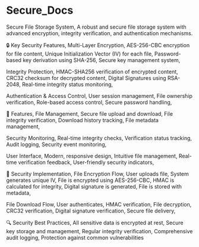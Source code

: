 # Secure_Docs
Secure File Storage System,
A robust and secure file storage system with advanced encryption, integrity verification, and authentication mechanisms.

🔒 Key Security Features,
Multi-Layer Encryption,
AES-256-CBC encryption for file content,
Unique Initialization Vector (IV) for each file,
Password-based key derivation using SHA-256,
Secure key management system,

Integrity Protection,
HMAC-SHA256 verification of encrypted content,
CRC32 checksum for decrypted content,
Digital Signatures using RSA-2048,
Real-time integrity status monitoring,

Authentication & Access Control,
User session management,
File ownership verification,
Role-based access control,
Secure password handling,

🚀 Features,
File Management,
Secure file upload and download,
File integrity verification,
Download history tracking,
File metadata management,

Security Monitoring,
Real-time integrity checks,
Verification status tracking,
Audit logging,
Security event monitoring,

User Interface,
Modern, responsive design,
Intuitive file management,
Real-time verification feedback,
User-friendly security indicators,


🔐 Security Implementation,
File Encryption Flow,
User uploads file,
System generates unique IV,
File is encrypted using AES-256-CBC,
HMAC is calculated for integrity,
Digital signature is generated,
File is stored with metadata,

File Download Flow,
User authenticates,
HMAC verification,
File decryption,
CRC32 verification,
Digital signature verification,
Secure file delivery,



🔍 Security Best Practices,
All sensitive data is encrypted at rest,
Secure key storage and management,
Regular integrity verification,
Comprehensive audit logging,
Protection against common vulnerabilities
